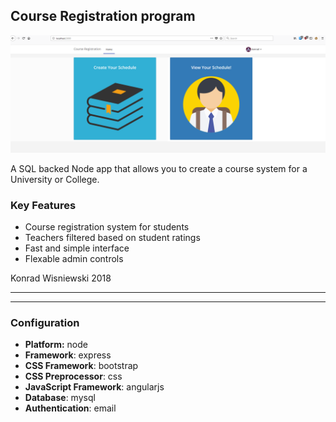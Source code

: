## Course Registration program
 
![alt text](https://github.com/konieboy/CourseReg/blob/master/Screen1.PNG)

A SQL backed Node app that allows you to create a course system for a University or College.

### Key Features
- Course registration system for students 
- Teachers filtered based on student ratings
- Fast and simple interface
- Flexable admin controls


Konrad Wisniewski 2018 

------------------------------------------------
------------------------------------------------

### Configuration
- **Platform:** node
- **Framework**: express
- **CSS Framework**: bootstrap
- **CSS Preprocessor**: css
- **JavaScript Framework**: angularjs
- **Database**: mysql
- **Authentication**: email


